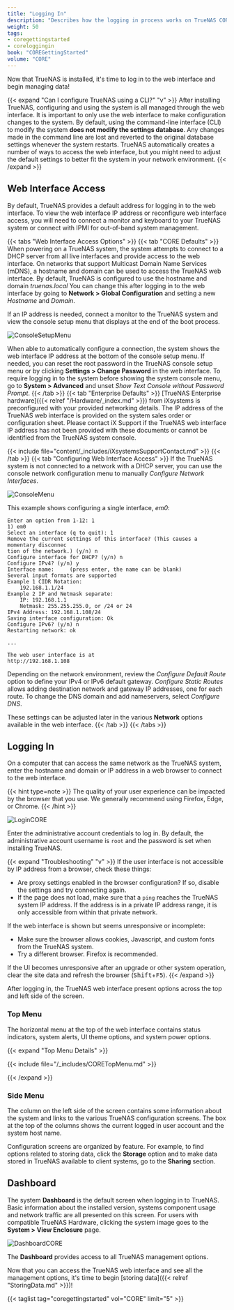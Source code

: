 ```yaml
---
title: "Logging In"
description: "Describes how the logging in process works on TrueNAS CORE."
weight: 50
tags:
- coregettingstarted
- coreloggingin
book: "COREGettingStarted"
volume: "CORE"
---
```


Now that TrueNAS is installed, it's time to log in to the web interface and begin managing data!

{{< expand "Can I configure TrueNAS using a CLI?" "v" >}}
After installing TrueNAS, configuring and using the system is all managed through the web interface.
It is important to only use the web interface to make configuration changes to the system.
By default, using the command-line interface (CLI) to modify the system **does not modify the settings database**.
Any changes made in the command line are lost and reverted to the original database settings whenever the system restarts.
TrueNAS automatically creates a number of ways to access the web interface, but you might need to adjust the default settings to better fit the system in your network environment.
{{< /expand >}}

## Web Interface Access

By default, TrueNAS provides a default address for logging in to the web interface.
To view the web interface IP address or reconfigure web interface access, you will need to connect a monitor and keyboard to your TrueNAS system or connect with IPMI for out-of-band system management.

{{< tabs "Web Interface Access Options" >}}
{{< tab "CORE Defaults" >}}
When powering on a TrueNAS system, the system attempts to connect to a DHCP server from all live interfaces and provide access to the web interface.
On networks that support Multicast Domain Name Services (mDNS), a hostname and domain can be used to access the TrueNAS web interface.
By default, TrueNAS is configured to use the hostname and domain *truenas.local*
You can change this after logging in to the web interface by going to **Network > Global Configuration** and setting a new *Hostname* and *Domain*.

If an IP address is needed, connect a monitor to the TrueNAS system and view the console setup menu that displays at the end of the boot process.

![ConsoleSetupMenu](/images/CORE/ConsoleSetupMenu.png "TrueNAS Console Menu")

When able to automatically configure a connection, the system shows the web interface IP address at the bottom of the console setup menu.
If needed, you can reset the root password in the TrueNAS console setup menu or by clicking **Settings > Change Password** in the web interface.
To require logging in to the system before showing the system console menu, go to **System > Advanced** and unset *Show Text Console without Password Prompt*.
{{< /tab >}}
{{< tab "Enterprise Defaults" >}}
[TrueNAS Enterprise hardware]({{< relref "/Hardware/_index.md" >}}) from iXsystems is preconfigured with your provided networking details.
The IP address of the TrueNAS web interface is provided on the system sales order or configuration sheet.
Please contact iX Support if the TrueNAS web interface IP address has not been provided with these documents or cannot be identified from the TrueNAS system console.

{{< include file="content/_includes/iXsystemsSupportContact.md" >}}
{{< /tab >}}
{{< tab "Configuring Web Interface Access" >}}
If the TrueNAS system is not connected to a network with a DHCP server, you can use the console network configuration menu to manually *Configure Network Interfaces*.

![ConsoleMenu](/images/CORE/ConsoleSetupMenu.png "TrueNAS Console Menu")

This example shows configuring a single interface, *em0*:

```
Enter an option from 1-12: 1
1) em0
Select an interface (q to quit): 1
Remove the current settings of this interface? (This causes a momentary disconnec
tion of the network.) (y/n) n
Configure interface for DHCP? (y/n) n
Configure IPv4? (y/n) y
Interface name:     (press enter, the name can be blank)
Several input formats are supported
Example 1 CIDR Notation:
    192.168.1.1/24
Example 2 IP and Netmask separate:
    IP: 192.168.1.1
    Netmask: 255.255.255.0, or /24 or 24
IPv4 Address: 192.168.1.108/24
Saving interface configuration: Ok
Configure IPv6? (y/n) n
Restarting network: ok

...

The web user interface is at
http://192.168.1.108
```

Depending on the network environment, review the *Configure Default Route* option to define your IPv4 or IPv6 default gateway.
*Configure Static Routes* allows adding destination network and gateway IP addresses, one for each route.
To change the DNS domain and add nameservers, select *Configure DNS*.

These settings can be adjusted later in the various **Network** options available in the web interface.
{{< /tab >}}
{{< /tabs >}}

## Logging In

On a computer that can access the same network as the TrueNAS system, enter the hostname and domain or IP address in a web browser to connect to the web interface.

{{< hint type=note >}}
The quality of your user experience can be impacted by the browser that you use. We generally recommend using Firefox, Edge, or Chrome.
{{< /hint >}}

![LoginCORE](/images/CORE/LoginCORE.png "TrueNAS CORE Login Screen")

Enter the administrative account credentials to log in.
By default, the administrative account username is `root` and the password is set when installing TrueNAS.

{{< expand "Troubleshooting" "v" >}}
If the user interface is not accessible by IP address from a browser, check these things:

* Are proxy settings enabled in the browser configuration?
  If so, disable the settings and try connecting again.
* If the page does not load, make sure that a `ping` reaches the TrueNAS system IP address.
  If the address is in a private IP address range, it is only accessible from within that private network.

If the web interface is shown but seems unresponsive or incomplete:

* Make sure the browser allows cookies, Javascript, and custom fonts from the TrueNAS system.
* Try a different browser. Firefox is recommended.

If the UI becomes unresponsive after an upgrade or other system operation, clear the site data and refresh the browser (<kbd>Shift</kbd>+<kbd>F5</kbd>).
{{< /expand >}}

After logging in, the TrueNAS web interface present options across the top and left side of the screen.

### Top Menu

The horizontal menu at the top of the web interface contains status indicators, system alerts, UI theme options, and system power options.

{{< expand "Top Menu Details" >}}

{{< include file="/_includes/CORETopMenu.md" >}}

{{< /expand >}}

### Side Menu

The column on the left side of the screen contains some information about the system and links to the various TrueNAS configuration screens.
The box at the top of the columns shows the current logged in user account and the system host name.

Configuration screens are organized by feature.
For example, to find options related to storing data, click the **Storage** option and to make data stored in TrueNAS available to client systems, go to the **Sharing** section.

## Dashboard

The system **Dashboard** is the default screen when logging in to TrueNAS.
Basic information about the installed version, systems component usage and network traffic are all presented on this screen.
For users with compatible TrueNAS Hardware, clicking the system image goes to the **System > View Enclosure** page.

![DashboardCORE](/images/CORE/Dashboard/DashboardCORE.png "TrueNAS CORE Dashboard")

The **Dashboard** provides access to all TrueNAS management options.

Now that you can access the TrueNAS web interface and see all the management options, it's time to begin [storing data]({{< relref "StoringData.md" >}})!

{{< taglist tag="coregettingstarted" vol="CORE" limit="5" >}}
